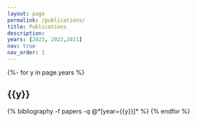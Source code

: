 ```yaml
---
layout: page
permalink: /publications/
title: Publications
description: 
years: [2023, 2022,2021]
nav: true
nav_order: 1
---
```

<!-- _pages/publications.md -->
<!-- Look at /_layouts/bib.html for button options -->
<!-- Colors for buttons are here: /Users/ameet/Stuff/Academics/Personal_Website/ameet-1997.github.io/_data/venues.yml -->
<div class="publications">

{%- for y in page.years %}
  <h2 class="year">{{y}}</h2>
  {% bibliography -f papers -q @*[year={{y}}]* %}
{% endfor %}

</div>
